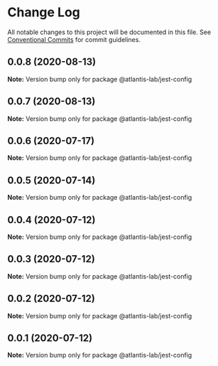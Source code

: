 # Change Log

All notable changes to this project will be documented in this file.
See [Conventional Commits](https://conventionalcommits.org) for commit guidelines.

## 0.0.8 (2020-08-13)

**Note:** Version bump only for package @atlantis-lab/jest-config





## 0.0.7 (2020-08-13)

**Note:** Version bump only for package @atlantis-lab/jest-config





## 0.0.6 (2020-07-17)

**Note:** Version bump only for package @atlantis-lab/jest-config





## 0.0.5 (2020-07-14)

**Note:** Version bump only for package @atlantis-lab/jest-config





## 0.0.4 (2020-07-12)

**Note:** Version bump only for package @atlantis-lab/jest-config





## 0.0.3 (2020-07-12)

**Note:** Version bump only for package @atlantis-lab/jest-config





## 0.0.2 (2020-07-12)

**Note:** Version bump only for package @atlantis-lab/jest-config





## 0.0.1 (2020-07-12)

**Note:** Version bump only for package @atlantis-lab/jest-config
